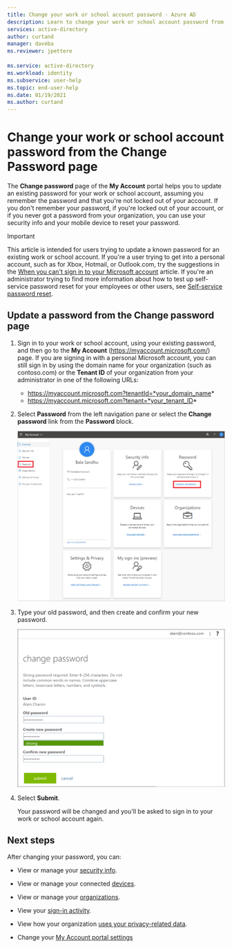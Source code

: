```yaml
---
title: Change your work or school account password - Azure AD
description: Learn to change your work or school account password from the Change Password page of the My Account portal.
services: active-directory
author: curtand
manager: daveba
ms.reviewer: jpettere

ms.service: active-directory
ms.workload: identity
ms.subservice: user-help
ms.topic: end-user-help
ms.date: 01/19/2021
ms.author: curtand
---
```


# Change your work or school account password from the Change Password page

The **Change password** page of the **My Account** portal helps you to update an existing password for your work or school account, assuming you remember the password and that you're not locked out of your account. If you don't remember your password, if you're locked out of your account, or if you never got a password from your organization, you can use your security info and your mobile device to reset your password.

>[!Important]
>This article is intended for users trying to update a known password for an existing work or school account. If you're a user trying to get into a personal account, such as for Xbox, Hotmail, or Outlook.com, try the suggestions in the [When you can't sign in to your Microsoft account](https://support.microsoft.com/help/12429/microsoft-account-sign-in-cant) article. If you're an administrator trying to find more information about how to test up self-service password reset for your employees or other users, see [Self-service password reset](../authentication/tutorial-enable-sspr.md).

## Update a password from the Change password page

1. Sign in to your work or school account, using your existing password, and then go to the **My Account** (https://myaccount.microsoft.com/) page. If you are signing in with a personal Microsoft account, you can still sign in by using the domain name for your organization (such as contoso.com) or the **Tenant ID** of your organization from your administrator in one of the following URLs:

   - https://myaccount.microsoft.com?tenantId=*your_domain_name*
   - https://myaccount.microsoft.com?tenant=*your_tenant_ID*

2. Select **Password** from the left navigation pane or select the **Change password** link from the **Password** block.

    ![My Account page, showing highlighted Change password link](media/my-account-portal/my-account-portal-change-password.png)

3. Type your old password, and then create and confirm your new password.

    ![Change password page, showing password fields](media/my-account-portal/my-account-portal-change-password-page.png)

4. Select **Submit**.

    Your password will be changed and you'll be asked to sign in to your work or school account again.

## Next steps

After changing your password, you can:

- View or manage your [security info](./security-info-setup-signin.md).

- View or manage your connected [devices](my-account-portal-devices-page.md).

- View or manage your [organizations](my-account-portal-organizations-page.md).

- View your [sign-in activity](my-account-portal-sign-ins-page.md).

- View how your organization [uses your privacy-related data](my-account-portal-privacy-page.md).

- Change your [My Account portal settings](my-account-portal-settings.md)